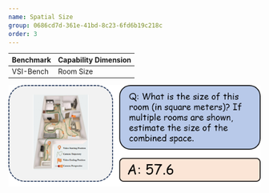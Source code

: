 ```yaml
---
name: Spatial Size
group: 0686cd7d-361e-41bd-8c23-6fd6b19c218c
order: 3
---
```


<div class="row">
<div class="col-8">

| **Benchmark** | **Capability Dimension** |
| ------------- | ------------------------ |
| VSI-Bench     | Room Size                |

</div>

<div class="col-4">

![alt text](spatialSize.png)

</div>

</div>
